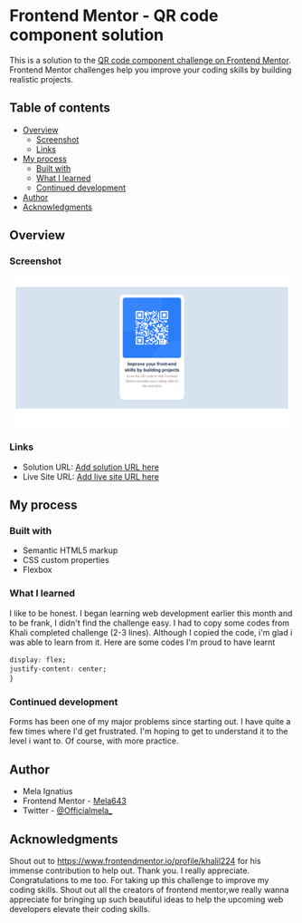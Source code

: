 # Frontend Mentor - QR code component solution

This is a solution to the [QR code component challenge on Frontend Mentor](https://www.frontendmentor.io/challenges/qr-code-component-iux_sIO_H). Frontend Mentor challenges help you improve your coding skills by building realistic projects. 

## Table of contents

- [Overview](#overview)
  - [Screenshot](#screenshot)
  - [Links](#links)
- [My process](#my-process)
  - [Built with](#built-with)
  - [What I learned](#what-i-learned)
  - [Continued development](#continued-development)
- [Author](#author)
- [Acknowledgments](#acknowledgments)

## Overview

### Screenshot

![](./main/Frontend_Mentor_QR_code_component.png)

### Links

- Solution URL: [Add solution URL here](https://your-solution-url.com)
- Live Site URL: [Add live site URL here](https://your-live-site-url.com)

## My process

### Built with

- Semantic HTML5 markup
- CSS custom properties
- Flexbox

### What I learned

I like to be honest. I began learning web development earlier this month and to be frank, I didn't find the challenge easy. I had to copy some codes from Khali completed challenge (2-3 lines). Although I copied the code, i'm glad i was able to learn from it.
Here are some codes I'm proud to have learnt
```css
display: flex;
justify-content: center;
}
```
### Continued development

Forms has been one of my major problems since starting out.
I have quite a few times where I'd get frustrated. I'm hoping to get to understand it to the level i want to. Of course, with more practice.

## Author

- Mela Ignatius
- Frontend Mentor - [Mela643](https://www.frontendmentor.io/profile/mela643)
- Twitter - [@Officialmela_](https://www.twitter.com/Officialmela_)

## Acknowledgments
Shout out to https://www.frontendmentor.io/profile/khalil224
for his immense contribution to help out.
Thank you. I really appreciate.
Congratulations to me too. For taking up this challenge to improve my coding skills.
Shout out all the creators of frontend mentor,we really wanna appreciate for bringing up such beautiful ideas to help the upcoming web developers elevate their coding skills.
